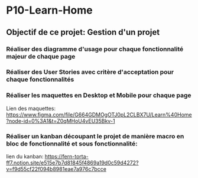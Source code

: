# P10-Learn-Home


## Objectif de ce projet: Gestion d'un projet
### Réaliser des diagramme d'usage pour chaque fonctionnalité majeur de chaque page
### Réaliser des User Stories avec critère d'acceptation pour chaque fonctionnalités
### Réaliser les maquettes en Desktop et Mobile pour chaque page
 Lien des maquettes: https://www.figma.com/file/G664GDMOgOTJ0pL2CLBX7U/Learn%40Home?node-id=0%3A1&t=Z0qMHoU4vEU35Bkv-1
### Réaliser un kanban découpant le projet de manière macro en bloc de fonctionnalité et sous fonctionnalité:

 lien du kanban: https://fern-torta-ff7.notion.site/e515e7b7d81845f4869a19d0c59d4272?v=f9d55cf22f094b8981eae7a976c7bcce